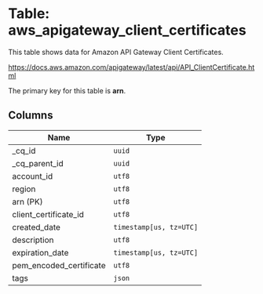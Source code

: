 # Table: aws_apigateway_client_certificates

This table shows data for Amazon API Gateway Client Certificates.

https://docs.aws.amazon.com/apigateway/latest/api/API_ClientCertificate.html

The primary key for this table is **arn**.

## Columns

| Name          | Type          |
| ------------- | ------------- |
|_cq_id|`uuid`|
|_cq_parent_id|`uuid`|
|account_id|`utf8`|
|region|`utf8`|
|arn (PK)|`utf8`|
|client_certificate_id|`utf8`|
|created_date|`timestamp[us, tz=UTC]`|
|description|`utf8`|
|expiration_date|`timestamp[us, tz=UTC]`|
|pem_encoded_certificate|`utf8`|
|tags|`json`|